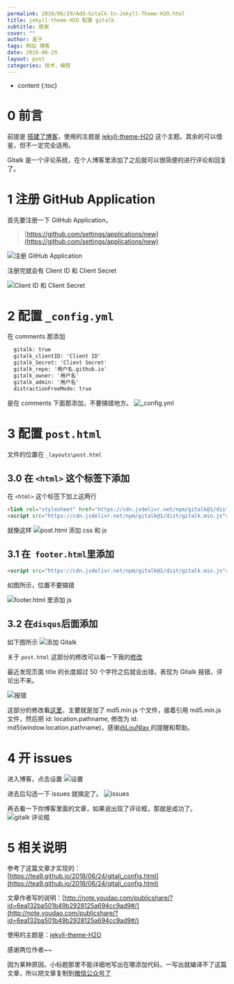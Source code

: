 ```yaml
---
permalink: 2018/06/29/Add-Gitalk-In-Jekyll-Theme-H2O.html
title: jekyll-theme-H2O 配置 gitalk
subtitle: 感谢
cover: ""
author: 君子
tags: 网站 博客
date: 2018-06-29
layout: post
categories: 技术，编程
---
```


* content
{:toc}
#  0  前言

前提是 [搭建了博客](ttps://weijunzii.github.io/2018/04/02/Use-github-Set-Up-The-Blog.html)，使用的主题是 [jekyll-theme-H2O](https://github.com/kaeyleo/jekyll-theme-H2O/) 这个主题。其余的可以借鉴，但不一定完全适用。

Gitalk 是一个评论系统，在个人博客里添加了之后就可以很简便的进行评论和回复了。



#  1  注册 GitHub Application

首先要注册一下 GitHub Application，
>[https://github.com/settings/applications/new](https://github.com/settings/applications/new)

<img data-src="https://img.lbjheiheihei.xyz/FgVglVfmjNuqI0ivrTS_Ap3_dTWR" class="lazyload"  alt="注册 GitHub Application" title="注册 GitHub Application">

注册完就会有 Client ID 和 Client Secret

<img data-src="https://img.lbjheiheihei.xyz/FtOV3fKR_1TLDD_SBT5rcyNT2gl0" class="lazyload"  alt="Client ID 和 Client Secret" title="Client ID 和 Client Secret">

#  2  配置 ``_config.yml``

在 comments 那添加
```html
  gitalk: true
  gitalk_clientID: 'Client ID'
  gitalk_Secret: 'Client Secret'
  gitalk_repo: '用户名.github.io'
  gitalk_owner: '用户名'
  gitalk_admin: '用户名'
  distractionFreeMode: true
```
是在 comments 下面那添加，不要搞错地方。
<img data-src="https://img.lbjheiheihei.xyz/FpoEEI2fr-GmBdwt-qpmPGQHJfKx" class="lazyload"  alt="_config.yml" title="_config.yml">

#  3  配置 ``post.html``
文件的位置在 ``_layouts\post.html``
##  3.0  在 ``<html>`` 这个标签下添加
在 ```<html>``` 这个标签下加上这两行
```html
<link rel="stylesheet" href="https://cdn.jsdelivr.net/npm/gitalk@1/dist/gitalk.css">
<script src="https://cdn.jsdelivr.net/npm/gitalk@1/dist/gitalk.min.js"></script>
```

就像这样
<img data-src="https://img.lbjheiheihei.xyz/FqbcvctPsnjKgWr3US7e0XyJ8reC" class="lazyload"  alt="post.html 添加 css 和 js" title="post.html 添加 css 和 js">

##   3.1  在`` footer.html``里添加
```html
<script src="https://cdn.jsdelivr.net/npm/gitalk@1/dist/gitalk.min.js"></script>
```
如图所示，位置不要搞错

<img data-src="https://img.lbjheiheihei.xyz/Fo-EP9Ul3dGiBLNke2DupD6A-RLg" class="lazyload"  alt="footer.html 里添加 js" title="footer.html 里添加 js">

##  3.2  在``disqus``后面添加
如下图所示
<img data-src="https://img.lbjheiheihei.xyz/Fhk7XNUJtgR-loPTRlYh8QbI06Et" class="lazyload"  alt="添加 Gitalk" title="添加 Gitalk">

关于 ``post.html`` 这部分的修改可以看一下我的[修改](https://github.com/weijunzii/weijunzii.github.io/commit/0ba47d4b3b437d73f7079bb9efba181f172520d7)

最近发现页面 title 的长度超过 50 个字符之后就会出错，表现为 Gitalk 报错，评论出不来。

<img data-src="https://img.lbjheiheihei.xyz/Fn9KSHMy7MRR5LIpcBQajhqPtXSy" class="lazyload"  alt="报错" title="报错">

这部分的修改看[这里](https://github.com/weijunzii/weijunzii.github.io/commit/5af2e4af7390b9d3d4b6d70966a860db42dc095b)，主要就是加了 md5.min.js 个文件，接着引用 md5.min.js  文件，然后把 id: location.pathname, 修改为 id: md5(window.location.pathname)，感谢[@LouNlay ](https://github.com/lounlay) 的提醒和帮助。

#  4  开 issues
进入博客，点击设置
<img data-src="https://img.lbjheiheihei.xyz/FjmD6kXSG2AkAl1kNwFKosk0Wu_g" class="lazyload"  alt="设置" title="设置">

进去后勾选一下 issues 就搞定了。
<img data-src="https://img.lbjheiheihei.xyz/Fm2XumTfuGSYj6g2VRKvcMBUU5Y-" class="lazyload"  alt="issues" title="issues">

再去看一下你博客里面的文章，如果说出现了评论框，那就是成功了。
<img data-src="https://img.lbjheiheihei.xyz/FtrCowC4nwzxAhcPWodhzLrqxmU7" class="lazyload"  alt="gitalk 评论框" title="gitalk 评论框">

#  5 相关说明

参考了这篇文章才实现的：[https://tea9.github.io/2018/06/24/gitali_config.html](https://tea9.github.io/2018/06/24/gitali_config.html)

文章作者写的说明：[http://note.youdao.com/publicshare/?id=6ea132ba501b49b2928125a694cc9ad9#/](http://note.youdao.com/publicshare/?id=6ea132ba501b49b2928125a694cc9ad9#/)

使用的主题是：[jekyll-theme-H2O](https://github.com/kaeyleo/jekyll-theme-H2O/) 

感谢两位作者~~

因为某种原因，小标题那里不能详细地写出在哪添加代码，一写出就编译不了这篇文章，所以把文章复制到[微信公众号了](https://mp.weixin.qq.com/s/e_ABP7TLAw5AmXDgPOLkkg)